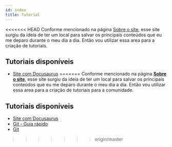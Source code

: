 ```yaml
---
id: index
title: Tutorial
---
```


<<<<<<< HEAD
Conforme mencionado na página [Sobre o site](/info/), esse site surgiu da ideia de ter um local para salvar os principais conteúdos que eu me deparo durante o meu dia a dia. Então vou utilizar essa area para a criação de tutoriais.

## Tutoriais disponíveis

- [Site com Docusaurus](/tutorial/site_docusaurus/introducao)
=======
Conforme mencionado na página **[Sobre o site](/info/)**, esse site surgiu da ideia de ter um local para salvar os principais conteúdos que eu me deparo durante o meu dia a dia. Então vou utilizar essa area para a criação de tutoriais para a comunidade.

## Tutoriais disponíveis

- [Site com Docusaurus](/tutorial/site_docusaurus/introducao)
- [Git - Guia rápido](/tutorial/git/guia_rapido)
- [Git](/tutorial/git/)
>>>>>>> origin/master
